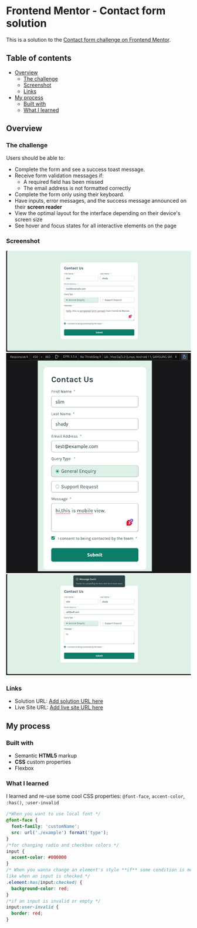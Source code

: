 # Frontend Mentor - Contact form solution

This is a solution to the [Contact form challenge on Frontend Mentor](https://www.frontendmentor.io/challenges/contact-form--G-hYlqKJj).

## Table of contents

- [Overview](#overview)
  - [The challenge](#the-challenge)
  - [Screenshot](#screenshot)
  - [Links](#links)
- [My process](#my-process)
  - [Built with](#built-with)
  - [What I learned](#what-i-learned)



## Overview

### The challenge

Users should be able to:

- Complete the form and see a success toast message.
- Receive form validation messages if:
  - A required field has been missed
  - The email address is not formatted correctly
- Complete the form only using their keyboard.
- Have inputs, error messages, and the success message announced on their **screen reader**
- View the optimal layout for the interface depending on their device's screen size
- See hover and focus states for all interactive elements on the page

### Screenshot

![Contact Form](./screenshots/contact-form.png)
![Mobile view](./screenshots/form-cotact-mobile-view.png)
![Toast Message](./screenshots/toast-contact-form.png)



### Links

- Solution URL: [Add solution URL here](https://your-solution-url.com)
- Live Site URL: [Add live site URL here](https://your-live-site-url.com)

## My process

### Built with

- Semantic **HTML5** markup
- **CSS** custom properties
- Flexbox



### What I learned 

I learned and re-use some cool CSS properties: 
``@font-face``, ``accent-color``, ``:has()``, ``:user-invalid``

```css
/*When you want to use local font */
@font-face {
  font-family: 'customName';
  src: url('./example') format('type');
}
/*for changing radio and checkbox colors */
input {
  accent-color: #000000 
}
/* When you wanna change an element's style **if** some condition is met.
like when an input is checked */
.element:has(input:checked) {
  background-color: red;
}
/*if an input is invalid or empty */
input:user-invalid {
  border: red;
}
```

